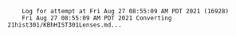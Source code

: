         Log for attempt at Fri Aug 27 08:55:09 AM PDT 2021 (16928)
        Fri Aug 27 08:55:09 AM PDT 2021 Converting 21hist301/KBhHIST301Lenses.md...
